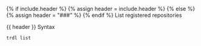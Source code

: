 {% if include.header %}
{% assign header = include.header %}
{% else %}
{% assign header = "###" %}
{% endif %}
List registered repositories

{{ header }} Syntax

```shell
trdl list
```

